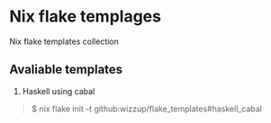 # Nix flake templages
Nix flake templates collection

## Avaliable templates

1. Haskell using cabal

>
> $ nix flake init -t github:wizzup/flake_templates#haskell_cabal
>
